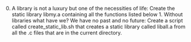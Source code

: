 0. A library is not a luxury but one of the necessities of life: Create the static library libmy.a containing all the functions listed below 1. Without libraries what have we? We have no past and no future: Create a script called create_static_lib.sh that creates a static library called liball.a from all the .c files that are in the current directory.
